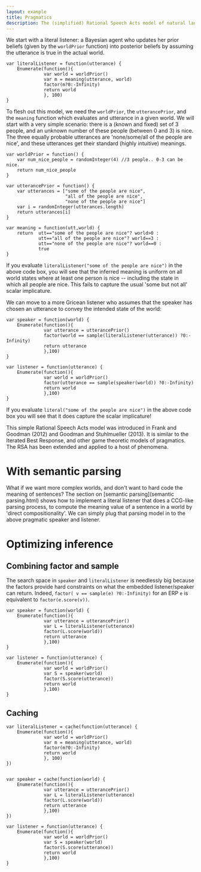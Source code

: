 ```yaml
---
layout: example
title: Pragmatics
description: The (simplified) Rational Speech Acts model of natural language pragmatics.
---
```


We start with a literal listener: a Bayesian agent who updates her prior beliefs (given by the `worldPrior` function) into posterior beliefs by assuming the utterance is true in the actual world.

~~~
var literalListener = function(utterance) {
    Enumerate(function(){
              var world = worldPrior()
              var m = meaning(utterance, world)
              factor(m?0:-Infinity)
              return world
              }, 100)
}
~~~

To flesh out this model, we need the `worldPrior`, the `utterancePrior`, and the `meaning` function which evaluates and utterance in a given world. We will start with a very simple scenario: there is a (known and fixed) set of 3 people, and an unknown number of these people (between 0 and 3) is nice. The three equally probable utterances are 'none/some/all of the people are nice', and these utterances get their standard (highly intuitive) meanings.

~~~
var worldPrior = function() {
    var num_nice_people = randomInteger(4) //3 people.. 0-3 can be nice.
    return num_nice_people
}

var utterancePrior = function() {
    var utterances = ["some of the people are nice",
                      "all of the people are nice",
                      "none of the people are nice"]
    var i = randomInteger(utterances.length)
    return utterances[i]
}

var meaning = function(utt,world) {
    return  utt=="some of the people are nice"? world>0 :
            utt=="all of the people are nice"? world==3 :
            utt=="none of the people are nice"? world==0 :
            true
}
~~~

If you evaluate `literalListener("some of the people are nice")` in the above code box, you will see that the inferred meaning is uniform on all world states where at least one person is nice -- including the state in which all people are nice. This fails to capture the usual 'some but not all' scalar implicature.

We can move to a more Gricean listener who assumes that the speaker has chosen an utterance to convey the intended state of the world: 

~~~
var speaker = function(world) {
    Enumerate(function(){
              var utterance = utterancePrior()
              factor(world == sample(literalListener(utterance)) ?0:-Infinity)
              return utterance
              },100)
}

var listener = function(utterance) {
    Enumerate(function(){
              var world = worldPrior()
              factor(utterance == sample(speaker(world)) ?0:-Infinity)
              return world
              },100)
}
~~~

If you evaluate `literal("some of the people are nice")` in the above code box you will see that it does capture the scalar implicature!

This simple Rational Speech Acts model was introduced in Frank and Goodman (2012) and Goodman and Stuhlmueller (2013). It is similar to the Iterated Best Response, and other game theoretic models of pragmatics. The RSA has been extended and applied to a host of phenomena.



# With semantic parsing

What if we want more complex worlds, and don't want to hard code the meaning of sentences? The section on [semantic parsing](semantic parsing.html) shows how to implement a literal listener that does a CCG-like parsing process, to compute the meaning value of a sentence in a world by 'direct compositionality'. We can simply plug that parsing model in to the above pragmatic speaker and listener.


<!---
# With free indices

--->







# Optimizing inference

## Combining factor and sample

The search space in `speaker` and `literalListener` is needlessly big because the factors provide hard constraints on what the embedded listener/speaker can return. Indeed, `factor( v == sample(e) ?0:-Infinity)` for an ERP `e` is equivalent to `factor(e.score(v))`.

~~~
var speaker = function(world) {
    Enumerate(function(){
              var utterance = utterancePrior()
              var L = literalListener(utterance)
              factor(L.score(world))
              return utterance
              },100)
}

var listener = function(utterance) {
    Enumerate(function(){
              var world = worldPrior()
              var S = speaker(world)
              factor(S.score(utterance))
              return world
              },100)
}
~~~

## Caching

~~~
var literalListener = cache(function(utterance) {
    Enumerate(function(){
              var world = worldPrior()
              var m = meaning(utterance, world)
              factor(m?0:-Infinity)
              return world
              }, 100)
})


var speaker = cache(function(world) {
    Enumerate(function(){
              var utterance = utterancePrior()
              var L = literalListener(utterance)
              factor(L.score(world))
              return utterance
              },100)
})

var listener = function(utterance) {
    Enumerate(function(){
              var world = worldPrior()
              var S = speaker(world)
              factor(S.score(utterance))
              return world
              },100)
}
~~~


<!---
TODO:
*transform speaker / listener factor to avoid sampling?
*incrementalize the literalListener worldPrior / meaning recursion: make meaning apply to partial worlds?
*incrementalize speaker: make literalListener apply to partial utterances?
*caching, with interpolation?
*softmax
*free index vars / QUD
--->
